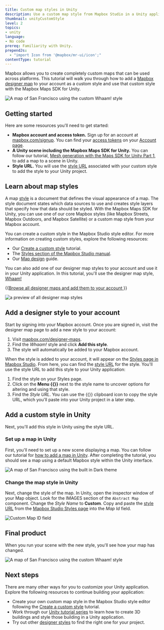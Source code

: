 ```yaml
---
title: Custom map styles in Unity
description: Use a custom map style from Mapbox Studio in a Unity application.
thumbnail: unityCustomStyle
level: 2
topics:
- unity
language:
- No code
prereq: Familiarity with Unity.
prependJs:
  - "import Icon from '@mapbox/mr-ui/icon';"
contentType: tutorial
---
```


Mapbox allows you to create completely custom maps that can be used across platforms. This tutorial will walk you through how to add a [Mapbox designer map](https://www.mapbox.com/designer-maps/) to your account as a custom style and use that custom style with the Mapbox Maps SDK for Unity.

![A map of San Francisco using the custom Whaam! style](/help/img/unity/unity-custom-style-final-product.png)

## Getting started

Here are some resources you'll need to get started:

- **Mapbox account and access token.** Sign up for an account at [mapbox.com/signup](https://www.mapbox.com/signup/). You can find your [access tokens](/help/how-mapbox-works/access-tokens/) on your [Account page](https://www.mapbox.com/account/).
- **A Unity scene including the Mapbox Maps SDK for Unity.** You can follow our tutorial, [Mesh generation with the Maps SDK for Unity Part 1](/help/tutorials/unity-mesh-pt-1/), to add a map to a scene in Unity.
- **Style URL.** You will use the [style URL](/help/glossary/style-url/) associated with your custom style to add the style to your Unity project.

## Learn about map styles

A map [style](/help/glossary/style/) is a document that defines the visual appearance of a map. The style document states which data sources to use and creates style layers that specify how that data should be styled. With the Mapbox Maps SDK for Unity, you can use one of our core Mapbox styles (like Mapbox Streets, Mapbox Outdoors, and Mapbox Satellite) or a custom map style from your Mapbox account.

You can create a custom style in the Mapbox Studio style editor. For more information on creating custom styles, explore the following resources:

- Our [Create a custom style](/help/tutorials/create-a-custom-style/) tutorial.
- The [Styles section of the Mapbox Studio manual](https://www.mapbox.com/studio-manual/reference/styles/).
- Our [Map design](/help/how-mapbox-works/map-design/) guide.

You can also add one of our designer map styles to your account and use it in your Unity application. In this tutorial, you'll use the designer map style, [Whaam!](https://www.mapbox.com/designer-maps/#whaam)

{{<a href='https://www.mapbox.com/designer-maps/' className='txt-bold'>Browse all designer maps and add them to your account <Icon name='arrow-right' inline={true} /></a>}}

![a preview of all designer map styles](/help/img/studio/designer-maps.png)

## Add a designer style to your account

Start by signing into your Mapbox account. Once you are signed in, visit the designer map page to add a new style to your account:

1. Visit [mapbox.com/designer-maps](https://www.mapbox.com/designer-maps/).
1. Find the _Whaam!_ style and click **Add this style**.
1. The style will automatically be added to your Mapbox account.

When the style is added to your account, it will appear on the [Styles page in Mapbox Studio](https://www.mapbox.com/studio/styles). From here, you can find the [style URL](/help/glossary/style-url) for the style. You'll use the style URL to add this style to your Unity application:

1. Find the style on your Styles page.
1. Click on the **Menu {{<Icon name='menu' inline={true} />}}** next to the style name to uncover options for altering and using that style.
1. Find the _Style URL_. You can use the {{<Icon name='clipboard' inline={true} />}} clipboard icon to copy the style URL, which you'll paste into your Unity project in a later step.


## Add a custom style in Unity

Next, you'll add this style in Unity using the style URL.

### Set up a map in Unity

First, you'll need to set up a new scene displaying a map. You can follow our tutorial for [how to add a map in Unity](/help/tutorials/create-a-map-in-unity/). After completing the tutorial, you should see a map using a default Mapbox style within the Unity interface.


![A map of San Francisco using the built in Dark theme](/help/img/unity/unity-custom-style-starting-map.png)


### Change the map style in Unity

Next, change the style of the map. In Unity, open the inspector window of your Map object. Look for the IMAGES section of the `Abstract Map` component. Change the *Style Name* to **Custom**. Copy and paste the [style URL](/help/glossary/style-url/) from the [Mapbox Studio Styles page](https://www.mapbox.com/studio/styles) into the *Map Id* field.

<p><img src="/help/img/unity/unity-custom-style.png" alt="Custom Map ID field" /></p>

## Final product

When you run your scene with the new style, you'll see how your map has changed.

![A map of San Francisco using the custom Whaam! style](/help/img/unity/unity-custom-style-final-product.png)


## Next steps

There are many other ways for you to customize your Unity application. Explore the following resources to continue building your application:

- Create your own custom map style in the Mapbox Studio style editor following the [Create a custom style](/help/tutorials/create-a-custom-style/) tutorial.
- Work through our [Unity tutorial series](https://www.mapbox.com/unity-sdk/tutorials/) to learn how to create 3D buildings and style those building in a Unity application.
- Try out other [designer styles](https://www.mapbox.com/designer-maps) to find the right one for your project.
